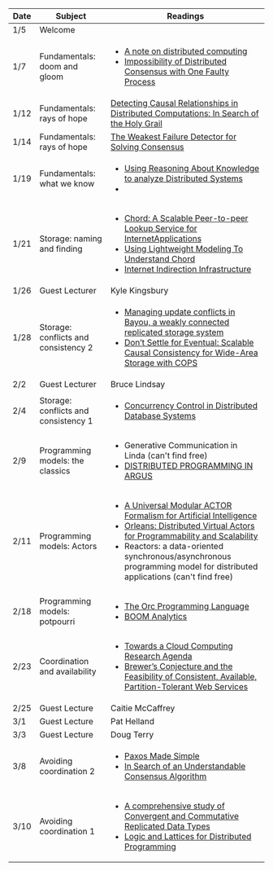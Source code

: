 | Date | Subject | Readings |
|------|-----|------|
|1/5 | Welcome | |
| 1/7 | Fundamentals: doom and gloom |<ul><li> [A note on distributed computing](http://theory.stanford.edu/people/jcm/cs358-96/spring-os.ps) </li> <li> [Impossibility of Distributed Consensus with One Faulty Process](https://groups.csail.mit.edu/tds/papers/Lynch/jacm85.pdf)</li></ul>|
|1/12 | Fundamentals: rays of hope |[Detecting Causal Relationships in Distributed Computations: In Search of the Holy Grail](https://www.vs.inf.ethz.ch/publ/papers/holygrail.pdf) |
|1/14| Fundamentals: rays of hope | [The Weakest Failure Detector for Solving Consensus](http://www.cs.utexas.edu/~lorenzo/corsi/cs380d/papers/p685-chandra.pdf)|
|1/19| Fundamentals: what we know | <ul><li>[Using Reasoning About Knowledge to analyze Distributed Systems](https://www.cs.cornell.edu/home/halpern/papers/UsingRAK.pdf)</li><li></li><ul> |
|1/21| Storage: naming and finding | <ul><li>[Chord: A Scalable Peer-to-peer Lookup Service for InternetApplications](https://pdos.csail.mit.edu/papers/chord:sigcomm01/chord_sigcomm.pdf)</li><li> [Using Lightweight Modeling To Understand Chord](http://www.research.att.com/export/sites/att_labs/techdocs/TD_100729.pdf)</li><li>[Internet Indirection Infrastructure](http://www.cs.berkeley.edu/~istoica/papers/i3-sigcomm02.pdf)</li><ul>
|1/26| Guest Lecturer | Kyle Kingsbury | 
|1/28| Storage: conflicts and consistency 2| <ul><li>[Managing update conflicts in Bayou, a weakly connected replicated storage system](http://zoo.cs.yale.edu/classes/cs422/2013/bib/terry95managing.pdf)</li><li>[Don’t Settle for Eventual: Scalable Causal Consistency for Wide-Area Storage with COPS](https://www.cs.cmu.edu/~dga/papers/cops-sosp2011.pdf)</li><ul>|
|2/2| Guest Lecturer | Bruce Lindsay |
|2/4| Storage: conflicts and consistency 1 | <ul><li>[Concurrency Control in Distributed Database Systems](https://www.cs.berkeley.edu/~brewer/cs262/concurrency-distributed-databases.pdf)</li><ul> | 
|2/9| Programming models: the classics| <ul><li>Generative Communication in Linda (can't find free)</li><li>[DISTRIBUTED PROGRAMMING IN ARGUS](https://people.csail.mit.edu/alinush/6.824-spring-2015/papers/argus88.pdf)</li></ul>|
|2/11| Programming models: Actors | <ul><li>[A Universal Modular ACTOR Formalism for Artificial Intelligence](http://worrydream.com/refs/Hewitt-ActorModel.pdf)</li><li>[Orleans: Distributed Virtual Actors for Programmability and Scalability](http://research.microsoft.com/pubs/210931/Orleans-MSR-TR-2014-41.pdf)</li><li>Reactors: a data-oriented synchronous/asynchronous programming model for distributed applications (can't find free)</li></ul>|
|2/18| Programming models: potpourri | <ul><li>[The Orc Programming Language](http://orc.googlecode.com/svn-history/r2526/trunk/Website/papers/forte09.pdf)</li><li>[BOOM Analytics](http://db.cs.berkeley.edu/papers/eurosys10-boom.pdf)</li>|
|2/23| Coordination and availability | <ul><li>[Towards a Cloud Computing Research Agenda](https://www.cs.purdue.edu/homes/bb/cs590/handouts/Cornell.pdf)</li><li>[Brewer’s Conjecture and the Feasibility of Consistent, Available, Partition-Tolerant Web Services](https://www.comp.nus.edu.sg/~gilbert/pubs/BrewersConjecture-SigAct.pdf)</li></ul>|
|2/25| Guest Lecture | Caitie McCaffrey |
|3/1| Guest Lecture | Pat Helland |
|3/3| Guest Lecture | Doug Terry |
|3/8| Avoiding coordination 2 | <ul><li>[Paxos Made Simple](http://research.microsoft.com/en-us/um/people/lamport/pubs/paxos-simple.pdf)</li><li>[In Search of an Understandable Consensus Algorithm](http://web.stanford.edu/~ouster/cgi-bin/papers/raft-atc14)</li></ul>|
|3/10| Avoiding coordination 1 | <ul><li>[A comprehensive study of Convergent and Commutative Replicated Data Types](http://hal.upmc.fr/inria-00555588/document)</li><li>[Logic and Lattices for Distributed Programming](http://db.cs.berkeley.edu/papers/UCB-lattice-tr.pdf)</li></ul>|



